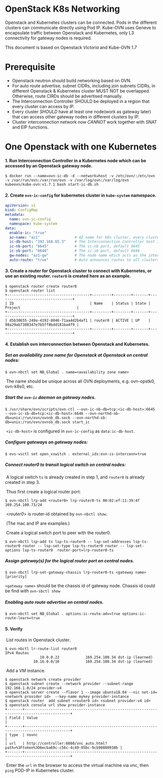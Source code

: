 # OpenStack K8s Networking

Openstack and Kubernetes clusters can be connected. Pods in the different clusters can communicate directly using Pod IP. Kube-OVN uses Geneve to encapsulate traffic between Openstack and Kubernetes, only L3 connectivity for gateway nodes is required.

This document is based on Openstack *Victoria* and Kube-OVN *1.7*

# Prerequisite

- Openstack neutron should build networking  based on OVN.
- For auto route advertise, subnet CIDRs, including join subnets CIDRs, in different Openstack & Kubernetes cluster MUST NOT be overlapped. Otherwise, route CIRDs should be advertised manually.
- The Interconnection Controller SHOULD be deployed in a region that every cluster can access by IP.
- Every cluster *SHOULD* have at least one node(work as gateway later) that can access other gateway nodes in different clusters by IP.
- Cluster interconnection network now *CANNOT* work together with SNAT and EIP functions.

# One Openstack with one Kubernetes

#### 1. Run Interconnection Controller in a Kubernetes node which can be accessed by an Openstack gateway node.

```shell
$ docker run --name=ovn-ic-db -d --network=host -v /etc/ovn/:/etc/ovn -v /var/run/ovn:/var/run/ovn -v /var/log/ovn:/var/log/ovn kubeovn/kube-ovn:v1.7.1 bash start-ic-db.sh
```

#### 2. Create `ovn-ic-config` for kubernetes cluster in `kube-system` namespace.

```yaml
apiVersion: v1
kind: ConfigMap
metadata:
  name: ovn-ic-config
  namespace: kube-system
data:
  enable-ic: "true"
  az-name: "az1"                # AZ name for k8s cluster, every cluster should be different
  ic-db-host: "192.168.65.3"    # The Interconnection Controller host IP address
  ic-nb-port: "6645"            # The ic-nb port, default 6645
  ic-sb-port: "6646"            # The ic-sb port, default 6646
  gw-nodes: "az1-gw"            # The node name which acts as the interconnection gateway, get from 'kubectl get  node'
  auto-route: "true"            # Auto announces routes to all clusters. If set false, you can select announced routes later manually
```

#### 3. Create a router for Openstack cluster to connect with Kubernetes, or use an existing router. `router0` is created here as an example.

```shell
$ openstack router create router0
$ openstack router list
+--------------------------------------+---------+--------+-------+----------------------------------+
| ID                                   | Name    | Status | State | Project                          |
+--------------------------------------+---------+--------+-------+----------------------------------+
| d5b38655-249a-4192-8046-71aa4d2b4af1 | router0 | ACTIVE | UP    | 98a29ab7388347e7b5ff8bdd181ba4f9 |
+--------------------------------------+---------+--------+-------+----------------------------------+
```

#### 4. Establish ovn interconnection between Openstack and Kubernetes.

##### 	Set an availability zone name for Openstack at Openstack on central nodes:

```shell
$ ovn-nbctl set NB_Global . name=<availability zone name>
```

​	The name should be unique across all OVN deployments, e.g. ovn-opstk0, ovn-k8s0, etc.

##### 	Start the `ovn-ic` daemon on gateway nodes.

```shell
$ /usr/share/ovn/scripts/ovn-ctl --ovn-ic-nb-db=tcp:<ic-db-host>:6645 --ovn-ic-sb-db=tcp:<ic-db-host>:6646 --ovn-northd-nb-db=unix:/run/ovn/ovnnb_db.sock --ovn-northd-sb-db=unix:/run/ovn/ovnsb_db.sock start_ic
```

​	`<ic-db-host>` is configured in  `ovn-ic-config`  as `data:ic-db-host`.

##### 	Configure gateways on gateway nodes:

```shell
$ ovs-vsctl set open_vswitch . external_ids:ovn-is-interconn=true
```

##### 	Connect router0 to transit logical switch on central nodes:

​	A logical switch `ts` is already created in step 1, and `router0` is already created in step 3.

​	Thus first create a logical router port: 

```shell
$ ovn-nbctl lrp-add <router0> lrp-router0-ts 00:02:ef:11:39:4f 169.254.100.73/24
```

​    <*router0*> is router-id obtained by `ovn-nbctl show`.

​	(The mac and IP are examples.)

​	Create a logical switch port to peer with the router0.

```shell
$ ovn-nbctl lsp-add ts lsp-ts-router0 -- lsp-set-addresses lsp-ts-router0 router -- lsp-set-type lsp-ts-router0 router -- lsp-set-options lsp-ts-router0  router-port=lrp-router0-ts
```

#####  	Assign gateway(s) for the logical router port on central nodes.

```shell
$ ovn-nbctl lrp-set-gateway-chassis lrp-router0-ts <gateway name> [priority]
```

`<gateway name>` should be the chassis id of gateway node. Chassis id could be find with `ovn-sbctl show`

##### 	Enabling auto route advertise on central nodes.

```shell
$ ovn-nbctl set NB_Global . options:ic-route-adv=true options:ic-route-learn=true
```

#### 5. Verify

​	List routes in Openstack cluster.

```shell
$ ovn-nbctl lr-route-list router0
IPv4 Routes
                10.0.0.22            169.254.100.34 dst-ip (learned)
             10.16.0.0/16            169.254.100.34 dst-ip (learned)
```

​	Add a VM instance.

```shell
$ openstack network create provider
$ openstack subnet create --network provider --subnet-range 192.168.1.0/24 provider-v4
$ openstack server create --flavor 1 --image ubuntu18.04 --nic net-id=<network provider id>  --key-name mykey provider-instance
$ openstack router  add subnet <router0 id> <subnet provider-v4 id>
$ openstack console url show provider-instance
+-------+-------------------------------------------------------------------------------------------+
| Field | Value                                                                                     |
+-------+-------------------------------------------------------------------------------------------+
| type  | novnc                                                                                     |
| url   | http://controller:6080/vnc_auto.html?path=%3Ftoken%3D6ecba69c-c56c-4c49-85bc-9cb90880938b |
+-------+-------------------------------------------------------------------------------------------+
```

​	Enter the `url` in the browser to access the virtual machine via vnc, then `ping` POD-IP in Kubernetes cluster.

